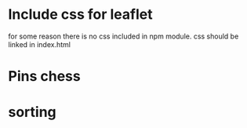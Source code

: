 # Include css for leaflet
for some reason there is no css included in npm module.
css should be linked in index.html

# Pins chess

# sorting